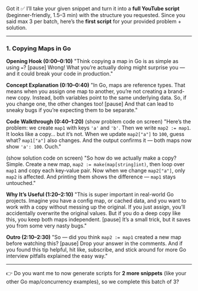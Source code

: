 Got it ✅ I’ll take your given snippet and turn it into a **full YouTube script** (beginner-friendly, 1.5–3 min) with the structure you requested. Since you said max 3 per batch, here’s the **first script** for your provided problem + solution.

---

### 1. Copying Maps in Go

**Opening Hook (0:00–0:10)**
"Think copying a map in Go is as simple as using `=`? \[pause] Wrong! What you’re actually doing might surprise you — and it could break your code in production."

**Concept Explanation (0:10–0:40)**
"In Go, maps are reference types. That means when you assign one map to another, you’re not creating a brand-new copy. Instead, both variables point to the same underlying data. So, if you change one, the other changes too! \[pause] And that can lead to sneaky bugs if you’re expecting them to be separate."

**Code Walkthrough (0:40–1:20)**
(show problem code on screen)
"Here’s the problem: we create `map1` with keys `'a'` and `'b'`. Then we write `map2 := map1`. It looks like a copy… but it’s not. When we update `map2["a"]` to `100`, guess what? `map1["a"]` also changes. And the output confirms it — both maps now show `'a': 100`. Ouch."

(show solution code on screen)
"So how do we actually make a copy? Simple. Create a new map, `map2 := make(map[string]int)`, then loop over `map1` and copy each key-value pair. Now when we change `map2["a"]`, only `map2` is affected. And printing them shows the difference — `map1` stays untouched."

**Why It’s Useful (1:20–2:10)**
"This is super important in real-world Go projects. Imagine you have a config map, or cached data, and you want to work with a copy without messing up the original. If you just assign, you’ll accidentally overwrite the original values. But if you do a deep copy like this, you keep both maps independent. \[pause] It’s a small trick, but it saves you from some very nasty bugs."

**Outro (2:10–2:30)**
"So — did you think `map2 := map1` created a new map before watching this? \[pause] Drop your answer in the comments. And if you found this tip helpful, hit like, subscribe, and stick around for more Go interview pitfalls explained the easy way."

---

👉 Do you want me to now generate scripts for **2 more snippets** (like your other Go map/concurrency examples), so we complete this batch of 3?
